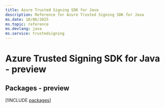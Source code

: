 ```yaml
---
title: Azure Trusted Signing SDK for Java
description: Reference for Azure Trusted Signing SDK for Java
ms.date: 10/06/2025
ms.topic: reference
ms.devlang: java
ms.service: trustedsigning
---
```

# Azure Trusted Signing SDK for Java - preview
## Packages - preview
[!INCLUDE [packages](trusted-signing-index.md)]
